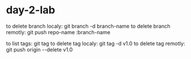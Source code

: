 # day-2-lab

to delete branch localy: git branch -d branch-name
to delete branch remotly: git push repo-name :branch-name

to list tags: git tag
to delete tag localy: git tag -d v1.0
to delete tag remotly: git push origin --delete v1.0
